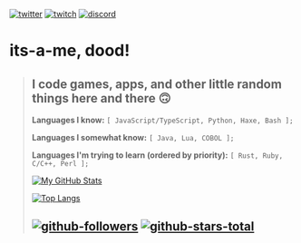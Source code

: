 [![twitter](https://img.shields.io/badge/-itsamedood-0D1117?logo=twitter&style=for-the-badge)](https://twitter.com/itsamedood)
[![twitch](https://img.shields.io/badge/-itsamedood-0D1117?logo=twitch&style=for-the-badge)](https://twitch.gg/itsamedood)
[![discord](https://img.shields.io/badge/-dood's_Hotel-0D1117?logo=discord&style=for-the-badge)](https://discord.gg/GW4uAx6fvv)
# **its-a-me, dood!** <!-- If you're reading this for whatever reason, my name is in some of my code & licenses if you look hard enough ;) -->
> ## I code games, apps, and other little random things here and there 🙃
>
> **Languages I know:** `[ JavaScript/TypeScript, Python, Haxe, Bash ];`
>
> **Languages I somewhat know:** `[ Java, Lua, COBOL ];`
>
> **Languages I'm trying to learn (ordered by priority):** `[ Rust, Ruby, C/C++, Perl ];`
> 
> [![My GitHub Stats](https://github-readme-stats.vercel.app/api?username=itsamedood&show_icons=true&theme=blueberry)](https://github.com/anuraghazra/github-readme-stats)
>
> [![Top Langs](https://github-readme-stats.vercel.app/api/top-langs/?username=itsamedood&layout=compact&theme=blueberry)](https://github.com/anuraghazra/github-readme-stats)
>
> [![github-followers](https://img.shields.io/github/followers/itsamedood?style=social)](https://github.com/itsamedood)
> [![github-stars-total](https://img.shields.io/github/stars/itsamedood?affiliations=OWNER%2CCOLLABORATOR&style=social)](https://github.com/itsamedood)
> ---
